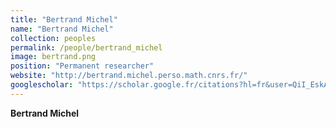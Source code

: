```yaml
---
title: "Bertrand Michel"
name: "Bertrand Michel"
collection: peoples
permalink: /people/bertrand_michel
image: bertrand.png
position: "Permanent researcher"
website: "http://bertrand.michel.perso.math.cnrs.fr/"
googlescholar: "https://scholar.google.fr/citations?hl=fr&user=QiI_EskAAAAJ&view_op=list_works"
---
```


**Bertrand Michel**
